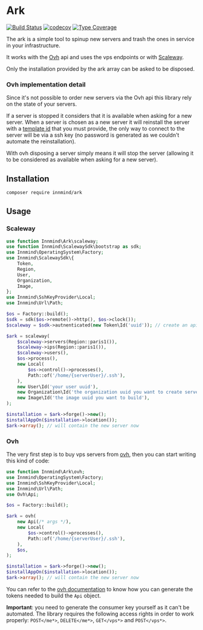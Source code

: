 # Ark

[![Build Status](https://github.com/Innmind/Ark/workflows/CI/badge.svg)](https://github.com/Innmind/Ark/actions?query=workflow%3ACI)
[![codecov](https://codecov.io/gh/Innmind/Ark/branch/develop/graph/badge.svg)](https://codecov.io/gh/Innmind/Ark)
[![Type Coverage](https://shepherd.dev/github/Innmind/Ark/coverage.svg)](https://shepherd.dev/github/Innmind/Ark)

The ark is a simple tool to spinup new servers and trash the ones in service in your infrastructure.

It works with the [Ovh](https://ovh.com) api and uses the vps endpoints or with [Scaleway](https://www.scaleway.com/).

Only the installation provided by the ark array can be asked to be disposed.

### Ovh implementation detail

Since it's not possible to order new servers via the Ovh api this library rely on the state of your servers.

If a server is stopped it considers that it is available when asking for a new server. When a server is chosen as a new server it will reinstall the server with a [template id](https://eu.api.ovh.com/console/#/vps/%7BserviceName%7D/templates#GET) that you must provide, the only way to connect to the server will be via a ssh key (no password is generated as we couldn't automate the reinstallation).

With ovh disposing a server simply means it will stop the server (allowing it to be considered as available when asking for a new server).

## Installation

```sh
composer require innmind/ark
```

## Usage

### Scaleway

```php
use function Innmind\Ark\scaleway;
use function Innmind\ScalewaySdk\bootstrap as sdk;
use Innmind\OperatingSystem\Factory;
use Innmind\ScalewaySdk\{
    Token,
    Region,
    User,
    Organization,
    Image,
};
use Innmind\SshKeyProvider\Local;
use Innmind\Url\Path;

$os = Factory::build();
$sdk = sdk($os->remote()->http(), $os->clock());
$scaleway = $sdk->autnenticated(new Token\Id('uuid')); // create an api token at https://console.scaleway.com/account/credentials

$ark = scaleway(
    $scaleway->servers(Region::paris1()),
    $scaleway->ips(Region::paris1()),
    $scaleway->users(),
    $os->process(),
    new Local(
        $os->control()->processes(),
        Path::of('/home/{serverUser}/.ssh'),
    ),
    new User\Id('your user uuid'),
    new Organization\Id('the organization uuid you want to create servers in'),
    new Image\Id('the image uuid you want to build'),
);

$installation = $ark->forge()->new();
$installAppOn($installation->location());
$ark->array(); // will contain the new server now
```

### Ovh

The very first step is to buy vps servers from [ovh](https://www.ovh.com/fr/vps/), then you can start writing this kind of code:

```php
use function Innmind\Ark\ovh;
use Innmind\OperatingSystem\Factory;
use Innmind\SshKeyProvider\Local;
use Innmind\Url\Path;
use Ovh\Api;

$os = Factory::build();

$ark = ovh(
    new Api(/* args */),
    new Local(
        $os->control()->processes(),
        Path::of('/home/{serverUser}/.ssh'),
    ),
    $os,
);

$installation = $ark->forge()->new();
$installAppOn($installation->location());
$ark->array(); // will contain the new server now
```

You can refer to the [ovh documentation](https://api.ovh.com/g934.first_step_with_api) to know how you can generate the tokens needed to build the `Api` object.

**Important**: you need to generate the consumer key yourself as it can't be automated. The library requires the following access rights in order to work properly: `POST</me*>`, `DELETE</me*>`, `GET</vps*>` and `POST</vps*>`.
